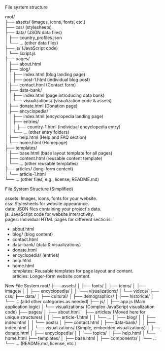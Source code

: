 File system structure  

root/  
├── assets/ (images, icons, fonts, etc.)  
├── css/ (stylesheets)  
├── data/ (JSON data files)  
│   ├── country_profiles.json  
│   └── ... (other data files)  
├── js/ (JavaScript code)  
│   └── script.js  
├── pages/  
│   ├── about.html  
│   ├── blog/  
│   │   ├── index.html (blog landing page)  
│   │   ├── post-1.html (individual blog post)  
│   ├── contact.html (Contact form)  
│   ├── data-bank/  
│   │   ├── index.html (page introducing data bank)  
│   │   └── visualizations/ (visualization code & assets)  
│   ├── donate.html (Donation page)  
│   ├── encyclopedia/  
│   │   ├── index.html (encyclopedia landing page)  
│   │   ├── entries/  
│   │   │   ├── country-1.html (individual encyclopedia entry)  
│   │   └── ... (other entry folders)  
│   ├── help.html (Help and FAQ section)  
│   └── home.html (Homepage)  
├── templates/  
│   ├── base.html (base layout template for all pages)  
│   ├── content.html (reusable content template)  
│   └── ... (other reusable templates)  
├── articles/ (long-form content)  
│   └── article-1.html  
└── ... (other files, e.g., license, README.md)  



File System Structure (Simplified)  

assets: Images, icons, fonts for your website.  
css: Stylesheets for website appearance.  
data: JSON files containing your project's data.  
js: JavaScript code for website interactivity.  
pages: Individual HTML pages for different sections:   
* about.html    
* blog/ (blog content)  
* contact.html  
* data-bank/ (data & visualizations)  
* donate.html  
* encyclopedia/ (entries)  
* help.html  
* home.html  
templates: Reusable templates for page layout and content.  
articles: Longer-form website content.  





New File System
root/ 
├── assets/ 
│   ├── fonts/
│   ├── icons/
│   ├── images/
│   │   ├── encyclopedia/
│   │   └── visualizations/
│   └── videos/ 
├── css/ 
├── data/ 
│   ├── cultural/
│   ├── demographics/
│   ├── historical/ 
│   └── ... (add other categories as needed)
├── js/ 
│   ├── app.js (Main application logic)
│   └── visualizations/ (Complex JavaScript visualization code)
├── pages/ 
│   ├── about.html 
│   ├── articles/  (Moved here for unique structures)
│   │   ├── article-1.html
│   │   └── ...
│   ├── blog/ 
│   │   ├── index.html 
│   │   └── posts/ 
│   ├── contact.html 
│   ├── data-bank/ 
│   │   ├── index.html 
│   │   └── visualizations/ (Simple, embedded visualizations) 
│   ├── donate.html 
│   ├── encyclopedia/ 
│   │   └── topics/ 
│   ├── help.html 
│   └── home.html 
├── templates/ 
│   ├── base.html 
│   ├── components/ 
│   └── ... 
└── ... (README.md, license, etc.) 